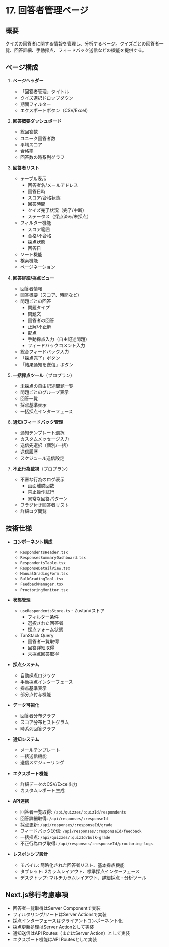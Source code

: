 # 17. 回答者管理ページ

## 概要

クイズの回答者に関する情報を管理し、分析するページ。クイズごとの回答者一覧、回答詳細、手動採点、フィードバック送信などの機能を提供する。

## ページ構成

1. **ページヘッダー**

   - 「回答者管理」タイトル
   - クイズ選択ドロップダウン
   - 期間フィルター
   - エクスポートボタン（CSV/Excel）

2. **回答概要ダッシュボード**

   - 総回答数
   - ユニーク回答者数
   - 平均スコア
   - 合格率
   - 回答数の時系列グラフ

3. **回答者リスト**

   - テーブル表示
     - 回答者名/メールアドレス
     - 回答日時
     - スコア/合格状態
     - 回答時間
     - クイズ完了状況（完了/中断）
     - ステータス（採点済み/未採点）
   - フィルター機能
     - スコア範囲
     - 合格/不合格
     - 採点状態
     - 回答日
   - ソート機能
   - 検索機能
   - ページネーション

4. **回答詳細/採点ビュー**

   - 回答者情報
   - 回答概要（スコア、時間など）
   - 問題ごとの回答
     - 問題タイプ
     - 問題文
     - 回答者の回答
     - 正解/不正解
     - 配点
     - 手動採点入力（自由記述問題）
     - フィードバックコメント入力
   - 総合フィードバック入力
   - 「採点完了」ボタン
   - 「結果通知を送信」ボタン

5. **一括採点ツール**（プロプラン）

   - 未採点の自由記述問題一覧
   - 問題ごとのグループ表示
   - 回答一覧
   - 採点基準表示
   - 一括採点インターフェース

6. **通知/フィードバック管理**

   - 通知テンプレート選択
   - カスタムメッセージ入力
   - 送信先選択（個別/一括）
   - 送信履歴
   - スケジュール送信設定

7. **不正行為監視**（プロプラン）
   - 不審な行為のログ表示
     - 画面離脱回数
     - 禁止操作試行
     - 異常な回答パターン
   - フラグ付き回答者リスト
   - 詳細ログ閲覧

## 技術仕様

- **コンポーネント構成**

  - `RespondentsHeader.tsx`
  - `ResponsesSummaryDashboard.tsx`
  - `RespondentsTable.tsx`
  - `ResponseDetailView.tsx`
  - `ManualGradingForm.tsx`
  - `BulkGradingTool.tsx`
  - `FeedbackManager.tsx`
  - `ProctoringMonitor.tsx`

- **状態管理**

  - `useRespondentsStore.ts` - Zustandストア
    - フィルター条件
    - 選択された回答者
    - 採点フォーム状態
  - TanStack Query
    - 回答者一覧取得
    - 回答詳細取得
    - 未採点回答取得

- **採点システム**

  - 自動採点ロジック
  - 手動採点インターフェース
  - 採点基準表示
  - 部分点付与機能

- **データ可視化**

  - 回答者分布グラフ
  - スコア分布ヒストグラム
  - 時系列回答グラフ

- **通知システム**

  - メールテンプレート
  - 一括送信機能
  - 送信スケジューリング

- **エクスポート機能**

  - 詳細データのCSV/Excel出力
  - カスタムレポート生成

- **API連携**

  - 回答者一覧取得: `/api/quizzes/:quizId/respondents`
  - 回答詳細取得: `/api/responses/:responseId`
  - 採点更新: `/api/responses/:responseId/grade`
  - フィードバック送信: `/api/responses/:responseId/feedback`
  - 一括採点: `/api/quizzes/:quizId/bulk-grade`
  - 不正行為ログ取得: `/api/responses/:responseId/proctoring-logs`

- **レスポンシブ設計**
  - モバイル: 簡略化された回答者リスト、基本採点機能
  - タブレット: 2カラムレイアウト、標準採点インターフェース
  - デスクトップ: マルチカラムレイアウト、詳細採点・分析ツール

## Next.js移行考慮事項

- 回答者一覧取得はServer Componentで実装
- フィルタリング/ソートはServer Actionsで実装
- 採点インターフェースはクライアントコンポーネント化
- 採点更新処理はServer Actionとして実装
- 通知送信はAPI Routes（またはServer Action）として実装
- エクスポート機能はAPI Routesとして実装
